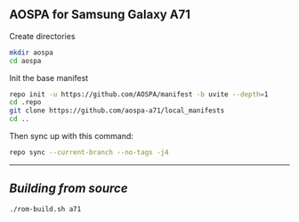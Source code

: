 AOSPA for Samsung Galaxy A71
------------------------------------

Create directories
```bash
mkdir aospa
cd aospa
```

Init the base manifest

```bash
repo init -u https://github.com/AOSPA/manifest -b uvite --depth=1
cd .repo 
git clone https://github.com/aospa-a71/local_manifests
cd ..
```

Then sync up with this command:
```bash
repo sync --current-branch --no-tags -j4
```
-------------
 
_Building from source_
---------------
```bash
./rom-build.sh a71
```
